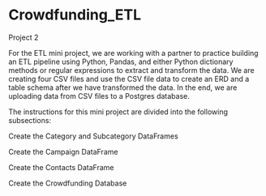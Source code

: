 # Crowdfunding_ETL

Project 2

For the ETL mini project, we are working with a partner to practice building an ETL pipeline using Python, Pandas, and either Python dictionary methods or regular expressions to extract and transform the data. We are creating four CSV files and use the CSV file data to create an ERD and a table schema after we have transformed the data. In the end, we are uploading data from CSV files to a Postgres database.

The instructions for this mini project are divided into the following subsections:

Create the Category and Subcategory DataFrames

Create the Campaign DataFrame

Create the Contacts DataFrame

Create the Crowdfunding Database


